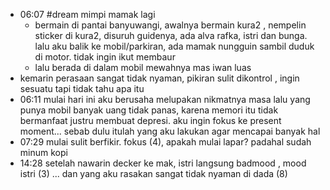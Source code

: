 - 06:07 #dream mimpi mamak lagi
	- bermain di pantai banyuwangi, awalnya bermain kura2 , nempelin sticker di kura2, disuruh guidenya, ada alva rafka, istri dan bunga. lalu aku balik ke mobil/parkiran, ada mamak nungguin sambil duduk di motor. tidak ingin ikut membaur
	- lalu berada di dalam mobil mewahnya mas iwan luas
- kemarin perasaan sangat tidak nyaman, pikiran sulit dikontrol , ingin sesuatu tapi tidak tahu apa itu
- 06:11 mulai hari ini aku berusaha melupakan nikmatnya masa lalu yang punya mobil banyak uang tidak panas, karena memori itu tidak bermanfaat justru membuat depresi. aku ingin fokus ke present moment... sebab dulu itulah yang aku lakukan agar mencapai banyak hal
- 07:29 mulai sulit berfikir. fokus (4), apakah mulai lapar? padahal sudah minum kopi
- 14:28 setelah nawarin decker ke mak, istri langsung badmood , mood istri (3) ... dan yang aku rasakan sangat tidak nyaman di dada (8)